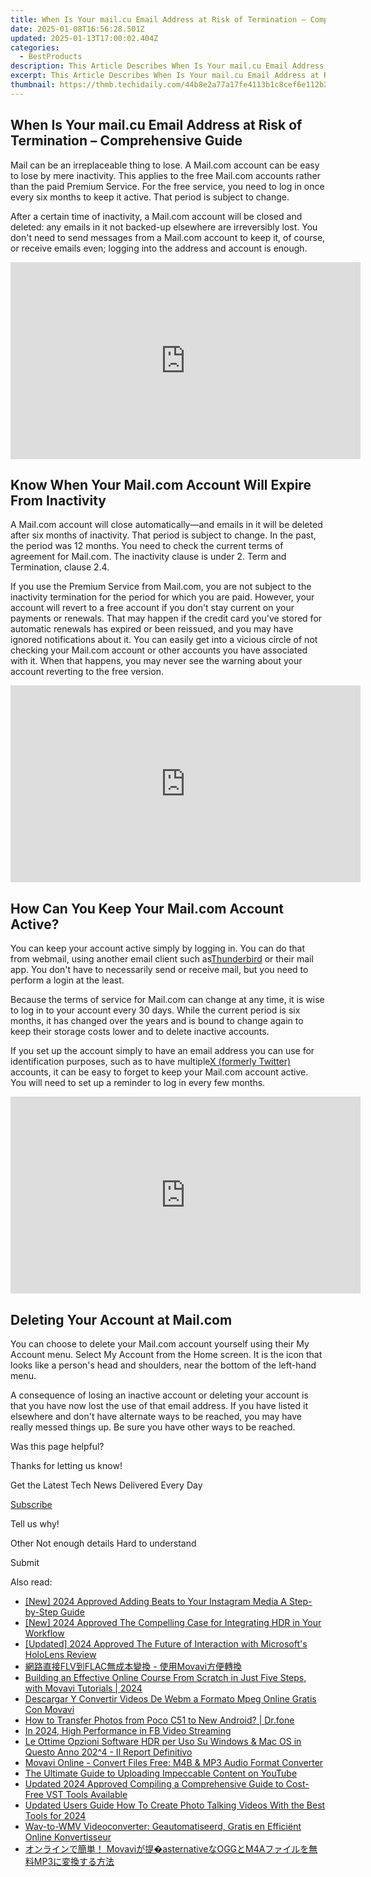 ```yaml
---
title: When Is Your mail.cu Email Address at Risk of Termination – Comprehensive Guide
date: 2025-01-08T16:56:28.501Z
updated: 2025-01-13T17:00:02.404Z
categories:
  - BestProducts
description: This Article Describes When Is Your mail.cu Email Address at Risk of Termination – Comprehensive Guide
excerpt: This Article Describes When Is Your mail.cu Email Address at Risk of Termination – Comprehensive Guide
thumbnail: https://thmb.techidaily.com/44b8e2a77a17fe4113b1c8cef6e112b2db098718a055c6f3927bcc9e40cc66cb.jpg
---
```


## When Is Your mail.cu Email Address at Risk of Termination – Comprehensive Guide
 Mail can be an irreplaceable thing to lose. A Mail.com account can be easy to lose by mere inactivity. This applies to the free Mail.com accounts rather than the paid Premium Service. For the free service, you need to log in once every six months to keep it active. That period is subject to change.

 After a certain time of inactivity, a Mail.com account will be closed and deleted: any emails in it not backed-up elsewhere are irreversibly lost. You don't need to send messages from a Mail.com account to keep it, of course, or receive emails even; logging into the address and account is enough.

<!-- affiliate ads begin -->
<iframe width="560" height="315" src="https://www.youtube.com/embed/f-yPCh24EsA?si=3z8FAd_lMZeAjug7" title="YouTube video player" frameborder="0" allow="accelerometer; autoplay; clipboard-write; encrypted-media; gyroscope; picture-in-picture; web-share" referrerpolicy="strict-origin-when-cross-origin" allowfullscreen></iframe>
<!-- affiliate ads end -->

## Know When Your Mail.com Account Will Expire From Inactivity

 A Mail.com account will close automatically—and emails in it will be deleted after six months of inactivity. That period is subject to change. In the past, the period was 12 months. You need to check the current terms of agreement for Mail.com. The inactivity clause is under 2\. Term and Termination, clause 2.4.

 If you use the Premium Service from Mail.com, you are not subject to the inactivity termination for the period for which you are paid. However, your account will revert to a free account if you don't stay current on your payments or renewals. That may happen if the credit card you've stored for automatic renewals has expired or been reissued, and you may have ignored notifications about it. You can easily get into a vicious circle of not checking your Mail.com account or other accounts you have associated with it. When that happens, you may never see the warning about your account reverting to the free version.

<!-- affiliate ads begin -->
<iframe width="560" height="315" src="https://www.youtube.com/embed/Nyp7-xVwqHA?si=XCuZbpKLFIdrGQQh" title="YouTube video player" frameborder="0" allow="accelerometer; autoplay; clipboard-write; encrypted-media; gyroscope; picture-in-picture; web-share" referrerpolicy="strict-origin-when-cross-origin" allowfullscreen></iframe>
<!-- affiliate ads end -->

## How Can You Keep Your Mail.com Account Active?

 You can keep your account active simply by logging in. You can do that from webmail, using another email client such as[Thunderbird](https://www.lifewire.com/mozilla-thunderbird-review-1173071) or their mail app. You don't have to necessarily send or receive mail, but you need to perform a login at the least.

 Because the terms of service for Mail.com can change at any time, it is wise to log in to your account every 30 days. While the current period is six months, it has changed over the years and is bound to change again to keep their storage costs lower and to delete inactive accounts.

 If you set up the account simply to have an email address you can use for identification purposes, such as to have multiple[X (formerly Twitter)](https://www.lifewire.com/what-exactly-is-twitter-2483331) accounts, it can be easy to forget to keep your Mail.com account active. You will need to set up a reminder to log in every few months.

<!-- affiliate ads begin -->
<iframe width="560" height="315" src="https://www.youtube.com/embed/gSKkJrJ57EA?si=WDOmInPE9EgQa_tB" title="YouTube video player" frameborder="0" allow="accelerometer; autoplay; clipboard-write; encrypted-media; gyroscope; picture-in-picture; web-share" referrerpolicy="strict-origin-when-cross-origin" allowfullscreen></iframe>
<!-- affiliate ads end -->

## Deleting Your Account at Mail.com

 You can choose to delete your Mail.com account yourself using their My Account menu. Select My Account from the Home screen. It is the icon that looks like a person's head and shoulders, near the bottom of the left-hand menu.

 A consequence of losing an inactive account or deleting your account is that you have now lost the use of that email address. If you have listed it elsewhere and don't have alternate ways to be reached, you may have really messed things up. Be sure you have other ways to be reached.

Was this page helpful?

Thanks for letting us know!

 Get the Latest Tech News Delivered Every Day

[Subscribe](https://www.lifewire.com/#)

Tell us why!

 Other  Not enough details  Hard to understand

 Submit

<ins class="adsbygoogle"
     style="display:block"
     data-ad-format="autorelaxed"
     data-ad-client="ca-pub-7571918770474297"
     data-ad-slot="1223367746"></ins>

<ins class="adsbygoogle"
     style="display:block"
     data-ad-client="ca-pub-7571918770474297"
     data-ad-slot="8358498916"
     data-ad-format="auto"
     data-full-width-responsive="true"></ins>

<span class="atpl-alsoreadstyle">Also read:</span>
<div><ul>
<li><a href="https://instagram-video-files.techidaily.com/new-2024-approved-adding-beats-to-your-instagram-media-a-step-by-step-guide/"><u>[New] 2024 Approved Adding Beats to Your Instagram Media A Step-by-Step Guide</u></a></li>
<li><a href="https://fox-helps.techidaily.com/new-2024-approved-the-compelling-case-for-integrating-hdr-in-your-workflow/"><u>[New] 2024 Approved The Compelling Case for Integrating HDR in Your Workflow</u></a></li>
<li><a href="https://fox-blue.techidaily.com/updated-2024-approved-the-future-of-interaction-with-microsofts-hololens-review/"><u>[Updated] 2024 Approved The Future of Interaction with Microsoft's HoloLens Review</u></a></li>
<li><a href="https://techtrends.techidaily.com/1726227027904-flvflac-movavi/"><u>網路直接FLV到FLAC無成本變換 - 使用Movavi方便轉換</u></a></li>
<li><a href="https://techtrends.techidaily.com/building-an-effective-online-course-from-scratch-in-just-five-steps-with-movavi-tutorials-2024/"><u>Building an Effective Online Course From Scratch in Just Five Steps, with Movavi Tutorials | 2024</u></a></li>
<li><a href="https://techtrends.techidaily.com/descargar-y-convertir-videos-de-webm-a-formato-mpeg-online-gratis-con-movavi/"><u>Descargar Y Convertir Videos De Webm a Formato Mpeg Online Gratis Con Movavi</u></a></li>
<li><a href="https://android-transfer.techidaily.com/how-to-transfer-photos-from-poco-c51-to-new-android-drfone-by-drfone-transfer-from-android-transfer-from-android/"><u>How to Transfer Photos from Poco C51 to New Android? | Dr.fone</u></a></li>
<li><a href="https://fox-helps.techidaily.com/in-2024-high-performance-in-fb-video-streaming/"><u>In 2024, High Performance in FB Video Streaming</u></a></li>
<li><a href="https://techtrends.techidaily.com/le-ottime-opzioni-software-hdr-per-uso-su-windows-and-mac-os-in-questo-anno-2024-il-report-definitivo/"><u>Le Ottime Opzioni Software HDR per Uso Su Windows & Mac OS in Questo Anno 202^4 - Il Report Definitivo</u></a></li>
<li><a href="https://techtrends.techidaily.com/movavi-online-convert-files-free-m4b-and-mp3-audio-format-converter/"><u>Movavi Online - Convert Files Free: M4B & MP3 Audio Format Converter</u></a></li>
<li><a href="https://youtube-video-recordings.techidaily.com/the-ultimate-guide-to-uploading-impeccable-content-on-youtube/"><u>The Ultimate Guide to Uploading Impeccable Content on YouTube</u></a></li>
<li><a href="https://audio-editing.techidaily.com/updated-2024-approved-compiling-a-comprehensive-guide-to-cost-free-vst-tools-available/"><u>Updated 2024 Approved Compiling a Comprehensive Guide to Cost-Free VST Tools Available</u></a></li>
<li><a href="https://ai-voice-clone.techidaily.com/updated-users-guide-how-to-create-photo-talking-videos-with-the-best-tools-for-2024/"><u>Updated Users Guide How To Create Photo Talking Videos With the Best Tools for 2024</u></a></li>
<li><a href="https://techtrends.techidaily.com/wav-to-wmv-videoconverter-geautomatiseerd-gratis-en-efficient-online-konvertisseur/"><u>Wav-to-WMV Videoconverter: Geautomatiseerd, Gratis en Efficiënt Online Konvertisseur</u></a></li>
<li><a href="https://techtrends.techidaily.com/movaviasternativeoggm4amp3/"><u>オンラインで簡単！ Movaviが提�asternativeなOGGとM4Aファイルを無料MP3に変換する方法</u></a></li>
</ul></div>

